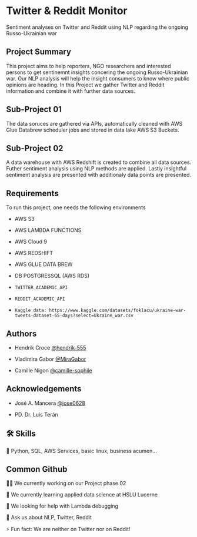 
# Twitter & Reddit Monitor


Sentiment analyses on Twitter and Reddit using NLP regarding the ongoing Russo-Ukrainian war 

## Project Summary

This project aims to help reporters, NGO researchers and interested persons to get sentinemnt insights concering the ongoing Russo-Ukrainian war. Our NLP analysis will help the insight consumers to know where public opinions are heading. In this Project we gather Twitter and Reddit information and combine it with further data sources. 

## Sub-Project 01 

The data soruces are gathered via APIs, automatically cleaned with AWS Glue Databrew scheduler jobs and stored in data lake AWS S3 Buckets.

## Sub-Project 02

A data warehouse with AWS Redshift is created to combine all data sources. Futher sentiment analysis using NLP methods are applied. Lastly insightful sentiment analysis are presented with additionaly data points are presented.

## Requirements

To run this project, one needs the following environments
- AWS S3

- AWS LAMBDA FUNCTIONS

- AWS Cloud 9

- AWS REDSHIFT

- AWS GLUE DATA BREW 

- DB POSTGRESSQL (AWS RDS) 

- `TWITTER_ACADEMIC_API`

- `REDDIT_ACADEMIC_API`

- `Kaggle data: https://www.kaggle.com/datasets/foklacu/ukraine-war-tweets-dataset-65-days?select=Ukraine_war.csv`


## Authors

- Hendrik Croce [@hendrik-555](https://www.github.com/hendrik-555)

- Vladimira Gabor [@MiraGabor](https://www.github.com/MiraGabor)

- Camille Nigon [@camille-sophiie](https://www.github.com/camille-sophiie)



## Acknowledgements

- José A. Mancera [@jose0628](https://www.github.com/jose0628)

- PD. Dr. Luis Terán


## 🛠 Skills
🐍 Python, SQL, AWS Services, basic linux, business acumen...


## Common Github
👩‍💻 We currently working on our Project phase 02

🧠 We currently learning applied data science at HSLU Lucerne

🤔 We looking for help with Lambda debugging 

💬 Ask us about NLP, Twitter, Reddit 

⚡️ Fun fact: We are neither on Twitter nor on Reddit! 

